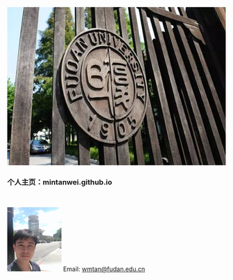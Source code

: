
<img width="600" height="365" src="https://github.com/mintanwei/mintanwei.github.io/blob/main/fd.jpg"/>

### 个人主页：mintanwei.github.io


<br/>



<img width="125" height="148" src="https://github.com/mintanwei/mintanwei.github.io/blob/main/wmtan.jpg"/>  Email: wmtan@fudan.edu.cn


